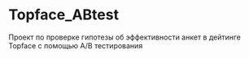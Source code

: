 # Topface_ABtest
Проект по проверке гипотезы об эффективности анкет в дейтинге Topface с помощью A/B тестирования

